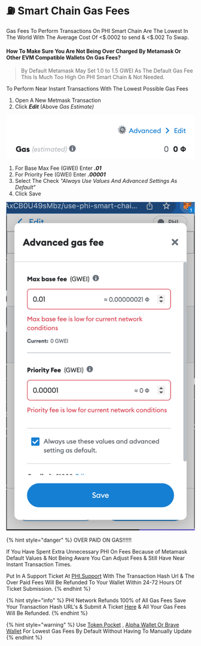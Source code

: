 # ⛽ Smart Chain Gas Fees

Gas Fees To Perform Transactions On PHI Smart Chain Are The Lowest In The World With The Average Cost Of <$.0002 to send & <$.002 To Swap.&#x20;

#### How To Make Sure You Are Not Being Over Charged By Metamask Or Other EVM Compatible Wallets On Gas Fees?

> By Default Metamask May Set 1.0 to 1.5 GWEI As The Default Gas Fee This Is Much Too High On PHI Smart Chain & Not Needed.

&#x20;To Perform Near Instant Transactions With The Lowest Possible Gas Fees&#x20;

1. Open A New Metmask Transaction&#x20;
2. Click _**Edit**_ (Above _Gas Estimate)_

![](<../../.gitbook/assets/Screen Shot 2022-05-16 at 1.57.12 PM.png>)

1. For Base Max Fee (GWEI) Enter _**.01**_
2. For Priority Fee (GWEI) Enter _**.00001**_
3. Select The Check _"Always Use Values And Advanced Settings As Default"_
4. Click Save

![Congratulations ](<../../.gitbook/assets/Screen Shot 2022-05-16 at 1.55.33 PM.png>)

{% hint style="danger" %}
OVER PAID ON GAS!!!!!!&#x20;

If You Have Spent Extra Unnecessary PHI On Fees Because of Metamask Default Values & Not Being Aware You Can Adjust Fees & Still Have Near Instant Transaction Times.&#x20;

Put In A Support Ticket At [PHI.Support](https://phi.support) With The Transaction Hash Url & The Over Paid Fees Will Be Refunded To Your Wallet Within 24-72 Hours Of Ticket Submission. &#x20;
{% endhint %}

{% hint style="info" %}
PHI Network Refunds 100% of All Gas Fees Save Your Transaction Hash URL's & Submit A Ticket [Here](https://phi.support) & All Your Gas Fees Will Be Refunded.&#x20;
{% endhint %}

{% hint style="warning" %}
Use [Token Pocket](../compatible-wallets/create-smart-chain-wallet/additional-wallets-setup/token-pocket-setup.md) , [Alpha Wallet Or Brave Wallet](../compatible-wallets/) For Lowest Gas Fees By Default Without Having To Manually Update&#x20;
{% endhint %}
